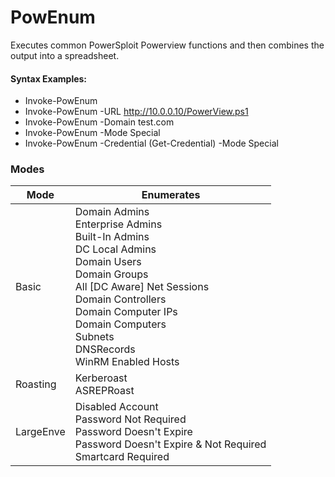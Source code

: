 # PowEnum

Executes common PowerSploit Powerview functions and then combines the output into a spreadsheet.

#### Syntax Examples:
  - Invoke-PowEnum
  - Invoke-PowEnum -URL http://10.0.0.10/PowerView.ps1
  - Invoke-PowEnum -Domain test.com
  - Invoke-PowEnum -Mode Special
  - Invoke-PowEnum -Credential (Get-Credential) -Mode Special

### Modes

| Mode | Enumerates |
| ------ | ------ |
| Basic | Domain Admins<br>Enterprise Admins<br>Built-In Admins<br>DC Local Admins<br>Domain Users<br>Domain Groups<br>All [DC Aware] Net Sessions<br>Domain Controllers<br>Domain Computer IPs<br>Domain Computers<br>Subnets<br>DNSRecords<br>WinRM Enabled Hosts |
| Roasting | Kerberoast<br>ASREPRoast |
| LargeEnve | Disabled Account<br>Password Not Required<br>Password Doesn't Expire<br>Password Doesn't Expire & Not Required <br>Smartcard Required |
